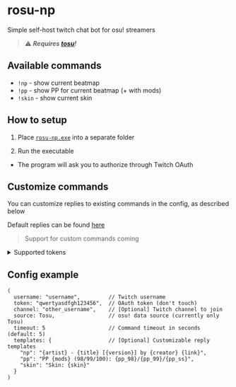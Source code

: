 # rosu-np

Simple self-host twitch chat bot for osu! streamers

> ⚠ ***Requires [tosu](https://tosu.app/)!***

## Available commands

* `!np` - show current beatmap
* `!pp` - show PP for current beatmap (+ with mods)
* `!skin` - show current skin

## How to setup

1. Place [`rosu-np.exe`](https://github.com/uzervlad/rosu-np/releases/latest) into a separate folder

2. Run the executable

  * The program will ask you to authorize through Twitch OAuth

## Customize commands

You can customize replies to existing commands in the config, as described below

Default replies can be found [here](src/config.rs)

> Support for custom commands coming

<details>
  <summary>Supported tokens</summary>
  
  - `artist`
  - `title`
  - `version` - difficulty name
  - `creator`
  - `mods` - has a `+` in front when mods are selected
  - `skin`
  - `map_id`
  - `link` - beatmap link, empty when `map_id` is 0
  - `pp_98`
  - `pp_99`
  - `pp_ss`
  - `gamemode` - `osu`/`taiko`/`catch`/`mania`
</details>

## Config example

```ron
(
  username: "username",         // Twitch username
  token: "qwertyasdfgh123456",  // OAuth token (don't touch)
  channel: "other_username",    // [Optional] Twitch channel to join
  source: Tosu,                 // osu! data source (currently only Tosu)
  timeout: 5                    // Command timeout in seconds (default: 5)
  templates: {                  // [Optional] Customizable reply templates
    "np": "{artist} - {title} [{version}] by {creator} {link}",
    "pp": "PP {mods} (98/99/100): {pp_98}/{pp_99}/{pp_ss}",
    "skin": "Skin: {skin}"
  }
)
```